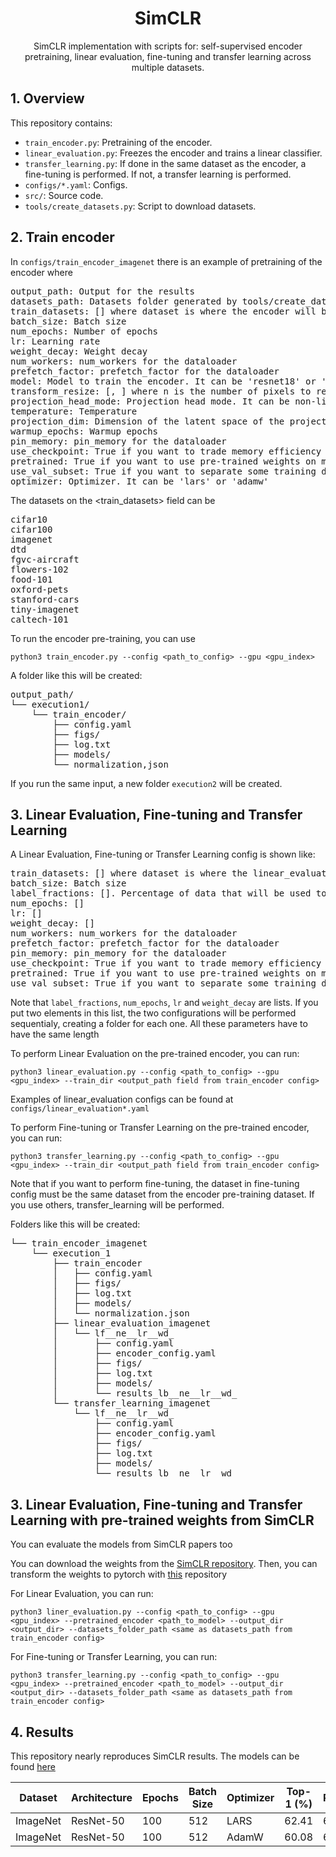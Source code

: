 <div align="center">

# SimCLR

SimCLR implementation with scripts for: self-supervised encoder pretraining, linear evaluation, fine-tuning and transfer learning across multiple datasets.

</div>

## 1. Overview
This repository contains:
- `train_encoder.py`: Pretraining of the encoder.
- `linear_evaluation.py`: Freezes the encoder and trains a linear classifier.
- `transfer_learning.py`: If done in the same dataset as the encoder, a fine-tuning is performed. If not, a transfer learning is performed.
- `configs/*.yaml`: Configs.
- `src/`: Source code.
- `tools/create_datasets.py`: Script to download datasets.

## 2. Train encoder

In `configs/train_encoder_imagenet` there is an example of pretraining of the encoder where

<pre>
output_path: Output for the results
datasets_path: Datasets folder generated by tools/create_datasets.py
train_datasets: [<dataset>] where dataset is where the encoder will be pre-trained
batch_size: Batch size
num_epochs: Number of epochs
lr: Learning rate
weight_decay: Weight decay
num_workers: num_workers for the dataloader
prefetch_factor: prefetch_factor for the dataloader
model: Model to train the encoder. It can be 'resnet18' or 'resnet50'
transform_resize: [<n>, <n>] where n is the number of pixels to resize the images
projection_head_mode: Projection head mode. It can be non-linear, linear or none
temperature: Temperature
projection_dim: Dimension of the latent space of the projection head
warmup_epochs: Warmup epochs
pin_memory: pin_memory for the dataloader
use_checkpoint: True if you want to trade memory efficiency for time eficciency, else False
pretrained: True if you want to use pre-trained weights on model, else False
use_val_subset: True if you want to separate some training data for validation. Util if you want to test hyperparameters
optimizer: Optimizer. It can be 'lars' or 'adamw'
</pre>

The datasets on the <train_datasets> field can be

<pre>
cifar10
cifar100
imagenet
dtd
fgvc-aircraft
flowers-102
food-101
oxford-pets
stanford-cars
tiny-imagenet
caltech-101
</pre>

To run the encoder pre-training, you can use

```
python3 train_encoder.py --config <path_to_config> --gpu <gpu_index>
```

A folder like this will be created:

<pre>
output_path/
└── execution1/
    └── train_encoder/
        ├── config.yaml
        ├── figs/
        ├── log.txt
        ├── models/
        └── normalization,json
</pre>

If you run the same input, a new folder `execution2` will be created.

## 3. Linear Evaluation, Fine-tuning and Transfer Learning

A Linear Evaluation, Fine-tuning or Transfer Learning config is shown like:

<pre>
train_datasets: [<dataset>] where dataset is where the linear_evaluation will happen
batch_size: Batch size
label_fractions: [<label_fraction>]. Percentage of data that will be used to train the linear classifier. It can be 1.0 (standard) or lower.
num_epochs: [<num_epochs>]
lr: [<learning_rate>]
weight_decay: [<weight_decay>]
num_workers: num_workers for the dataloader
prefetch_factor: prefetch_factor for the dataloader
pin_memory: pin_memory for the dataloader
use_checkpoint: True if you want to trade memory efficiency for time eficciency, else False
pretrained: True if you want to use pre-trained weights on model, else False
use_val_subset: True if you want to separate some training data for validation. Util if you want to test hyperparameters
</pre>

Note that `label_fractions`, `num_epochs`, `lr` and `weight_decay` are lists. If you put two elements in this list, the two configurations will be performed sequentialy, creating a folder for each one. All these parameters have to have the same length

To perform Linear Evaluation on the pre-trained encoder, you can run:

```
python3 linear_evaluation.py --config <path_to_config> --gpu <gpu_index> --train_dir <output_path field from train_encoder config>
```

Examples of linear_evaluation configs can be found at `configs/linear_evaluation*.yaml`

To perform Fine-tuning or Transfer Learning on the pre-trained encoder, you can run:

```
python3 transfer_learning.py --config <path_to_config> --gpu <gpu_index> --train_dir <output_path field from train_encoder config>
```

Note that if you want to perform fine-tuning, the dataset in fine-tuning config must be the same dataset from the encoder pre-training dataset. If you use others, transfer_learning will be performed.

Folders like this will be created:

<pre>
└── train_encoder_imagenet
    └── execution_1
        ├── train_encoder
        │   ├── config.yaml
        │   ├── figs/
        │   ├── log.txt
        │   ├── models/
        │   └── normalization.json
        ├── linear_evaluation_imagenet
        │   └── lf_<label_fraction>_ne_<num_epochs>_lr_<lr>_wd_<weight_decay>
        │       ├── config.yaml
        │       ├── encoder_config.yaml
        │       ├── figs/
        │       ├── log.txt
        │       ├── models/
        │       └── results_lb_<label_fraction>_ne_<num_epochs>_lr_<lr>_wd_<weight_decay>
        └── transfer_learning_imagenet
            └── lf_<label_fraction>_ne_<num_epochs>_lr_<lr>_wd_<weight_decay>
                ├── config.yaml
                ├── encoder_config.yaml
                ├── figs/
                ├── log.txt
                ├── models/
                └── results_lb_<label_fraction>_ne_<num_epochs>_lr_<lr>_wd_<weight_decay>
</pre>

## 3. Linear Evaluation, Fine-tuning and Transfer Learning with pre-trained weights from SimCLR

You can evaluate the models from SimCLR papers too

You can download the weights from the [SimCLR repository](https://github.com/google-research/simclr). Then, you can transform the weights to pytorch with [this](https://github.com/tonylins/simclr-converter) repository

For Linear Evaluation, you can run:

```
python3 liner_evaluation.py --config <path_to_config> --gpu <gpu_index> --pretrained_encoder <path_to_model> --output_dir <output_dir> --datasets_folder_path <same as datasets_path from train_encoder config>
```

For Fine-tuning or Transfer Learning, you can run:

```
python3 transfer_learning.py --config <path_to_config> --gpu <gpu_index> --pretrained_encoder <path_to_model> --output_dir <output_dir> --datasets_folder_path <same as datasets_path from train_encoder config>
```

## 4. Results

This repository nearly reproduces SimCLR results. The models can be found [here](https://drive.google.com/drive/folders/1XikVzuvVJq-RFh1TpekWgbp4ya-Z0J1I?usp=sharing)

| Dataset | Architecture | Epochs | Batch Size | Optimizer | Top-1 (%) | Reference |
|---------|--------------|--------|------------|-----------|-----------|-----------|
| ImageNet | ResNet-50 | 100 | 512 | LARS | 62.41 | 63.80 |
| ImageNet | ResNet-50 | 100 | 512 | AdamW | 60.08 | 63.80 |
